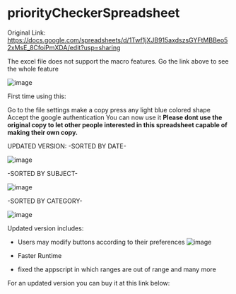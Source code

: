 # priorityCheckerSpreadsheet

Original Link: https://docs.google.com/spreadsheets/d/1Twf1jXJB915axdszsGYFtMBBeo52xMsE_8CfoiPmXDA/edit?usp=sharing

The excel file does not support the macro features. Go the link above to see the whole feature

![image](https://github.com/ChrisCayabyab/priorityCheckerSpreadsheet/assets/142383617/0eca330a-8dd7-444a-bd82-ed5600bbf146)

First time using this:

Go to the file settings
make a copy
press any light blue colored shape
Accept the google authentication
You can now use it
**Please dont use the original copy to let other people interested in this spreadsheet capable of making their own copy.**

UPDATED VERSION:
-SORTED BY DATE-

![image](https://github.com/ChrisCayabyab/Activity-Monitoring-sheet-with-macro-buttons/assets/142383617/254e7caa-7bea-4b7b-a8d1-04767e8545af)

-SORTED BY SUBJECT-

![image](https://github.com/ChrisCayabyab/Activity-Monitoring-sheet-with-macro-buttons/assets/142383617/dd843406-24a5-42c4-8c8e-e5e1afe25873)

-SORTED BY CATEGORY-

![image](https://github.com/ChrisCayabyab/Activity-Monitoring-sheet-with-macro-buttons/assets/142383617/9412e4b9-a91a-4944-bd7d-17bfaac6a105)

Updated version includes:
- Users may modify buttons according to their preferences
![image](https://github.com/ChrisCayabyab/Activity-Monitoring-sheet-with-macro-buttons/assets/142383617/b092016e-6846-4154-9494-d960aa6ac4da)

- Faster Runtime
- fixed the appscript in which ranges are out of range 
and many more

For an updated version you can buy it at this link below:

